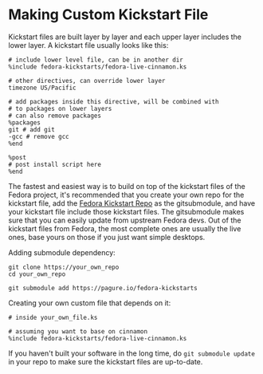# Making Custom Kickstart File

Kickstart files are built layer by layer and each upper layer includes the lower layer. A kickstart file usually looks like this:

```shell
# include lower level file, can be in another dir
%include fedora-kickstarts/fedora-live-cinnamon.ks

# other directives, can override lower layer
timezone US/Pacific

# add packages inside this directive, will be combined with
# to packages on lower layers
# can also remove packages
%packages
git # add git
-gcc # remove gcc
%end

%post
# post install script here
%end
```

The fastest and easiest way is to build on top of the kickstart files of the Fedora project, it's recommended that you create your own repo for the kickstart file, add the [Fedora Kickstart Repo][1] as the gitsubmodule, and have your kickstart file include those kickstart files. The gitsubmodule makes sure that you can easily update from upstream Fedora devs. Out of the kickstart files from Fedora, the most complete ones are usually the live ones, base yours on those if you just want simple desktops.

Adding submodule dependency:

```shell
git clone https://your_own_repo
cd your_own_repo

git submodule add https://pagure.io/fedora-kickstarts
```

Creating your own custom file that depends on it:

```shell
# inside your_own_file.ks

# assuming you want to base on cinnamon
%include fedora-kickstarts/fedora-live-cinnamon.ks
```

If you haven't built your software in the long time, do ``git submodule update`` in your repo to make sure the kickstart files are up-to-date.

[1]: https://pagure.io/fedora-kickstarts
